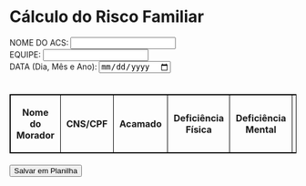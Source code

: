 <html lang="en"> <head> <meta charset="UTF-8"> <meta name="viewport" content="width=device-width, initial-scale=1.0"> <title>Cálculo de Risco Familiar</title> <style> table { width: 100%; border-collapse: collapse; margin: 20px 0; } table, th, td { border: 1px solid black; } th, td { padding: 10px; text-align: center; } .result { margin-top: 20px; font-weight: bold; } .quantity-control { display: flex; gap: 5px; align-items: center; justify-content: center; } .quantity-control button { padding: 2px 8px; } .quantity-control input { width: 50px; text-align: center; } </style> <script src="https://cdnjs.cloudflare.com/ajax/libs/xlsx/0.18.5/xlsx.full.min.js"></script> </head> <body> <h1>Cálculo do Risco Familiar</h1> <form id="riskForm"> <div> <label for="nomeAcs">NOME DO ACS:</label> <input type="text" id="nomeAcs"> </div> <div> <label for="equipe">EQUIPE:</label> <input type="text" id="equipe"> </div> <div> <label for="data">DATA (Dia, Mês e Ano):</label> <input type="date" id="data"> </div> <br> <table> <thead> <tr> <th>Nome do Morador</th> <th>CNS/CPF</th> <th>Acamado</th> <th>Deficiência Física</th> <th>Deficiência Mental</th> <th>Baixas Condições de Saneamento</th> <th>Desnutrição Grave</th> <th>Drogadição</th> <th>Desemprego</th> <th>Analfabetismo</th> <th>Menor de 6 meses</th> <th>Maior de 70 anos</th> <th>Hipertensão Arterial Sistêmica</th> <th>Diabetes Mellitus</th> <th>Relação Morador/Cômodo</th> <th>Escore Total</th> <th>Classificação do Risco Familiar</th> </tr> </thead> <tbody id="tableBody"> <!-- As linhas serão adicionadas dinamicamente --> </tbody> </table> <button type="button" onclick="salvarPlanilha()">Salvar em Planilha</button> </form> <script> const tableBody = document.getElementById('tableBody'); function adicionarLinhas() { for (let i = 0; i < 12; i++) { const tr = document.createElement('tr'); tr.innerHTML = ` <td><input type="text" class="nome-morador"></td> <td><input type="text" class="cnsCpf"></td> <!-- Indicadores com botões de quantidade --> <td> <div class="quantity-control"> <button type="button" onclick="adjustQuantity(this, -1)">-</button> <input type="number" class="risk-quantity" value="0" min="0" data-value="3" onchange="calcularLinha(this)"> <button type="button" onclick="adjustQuantity(this, 1)">+</button> </div> </td> <td> <div class="quantity-control"> <button type="button" onclick="adjustQuantity(this, -1)">-</button> <input type="number" class="risk-quantity" value="0" min="0" data-value="3" onchange="calcularLinha(this)"> <button type="button" onclick="adjustQuantity(this, 1)">+</button> </div> </td> <td> <div class="quantity-control"> <button type="button" onclick="adjustQuantity(this, -1)">-</button> <input type="number" class="risk-quantity" value="0" min="0" data-value="3" onchange="calcularLinha(this)"> <button type="button" onclick="adjustQuantity(this, 1)">+</button> </div> </td> <td> <div class="quantity-control"> <button type="button" onclick="adjustQuantity(this, -1)">-</button> <input type="number" class="risk-quantity" value="0" min="0" data-value="3" onchange="calcularLinha(this)"> <button type="button" onclick="adjustQuantity(this, 1)">+</button> </div> </td> <td> <div class="quantity-control"> <button type="button" onclick="adjustQuantity(this, -1)">-</button> <input type="number" class="risk-quantity" value="0" min="0" data-value="3" onchange="calcularLinha(this)"> <button type="button" onclick="adjustQuantity(this, 1)">+</button> </div> </td> <td> <div class="quantity-control"> <button type="button" onclick="adjustQuantity(this, -1)">-</button> <input type="number" class="risk-quantity" value="0" min="0" data-value="2" onchange="calcularLinha(this)"> <button type="button" onclick="adjustQuantity(this, 1)">+</button> </div> </td> <td> <div class="quantity-control"> <button type="button" onclick="adjustQuantity(this, -1)">-</button> <input type="number" class="risk-quantity" value="0" min="0" data-value="2" onchange="calcularLinha(this)"> <button type="button" onclick="adjustQuantity(this, 1)">+</button> </div> </td> <td> <div class="quantity-control"> <button type="button" onclick="adjustQuantity(this, -1)">-</button> <input type="number" class="risk-quantity" value="0" min="0" data-value="1" onchange="calcularLinha(this)"> <button type="button" onclick="adjustQuantity(this, 1)">+</button> </div> </td> <td> <div class="quantity-control"> <button type="button" onclick="adjustQuantity(this, -1)">-</button> <input type="number" class="risk-quantity" value="0" min="0" data-value="1" onchange="calcularLinha(this)"> <button type="button" onclick="adjustQuantity(this, 1)">+</button> </div> </td> <td> <div class="quantity-control"> <button type="button" onclick="adjustQuantity(this, -1)">-</button> <input type="number" class="risk-quantity" value="0" min="0" data-value="1" onchange="calcularLinha(this)"> <button type="button" onclick="adjustQuantity(this, 1)">+</button> </div> </td> <td> <div class="quantity-control"> <button type="button" onclick="adjustQuantity(this, -1)">-</button> <input type="number" class="risk-quantity" value="0" min="0" data-value="1" onchange="calcularLinha(this)"> <button type="button" onclick="adjustQuantity(this, 1)">+</button> </div> </td> <td> <div class="quantity-control"> <button type="button" onclick="adjustQuantity(this, -1)">-</button> <input type="number" class="risk-quantity" value="0" min="0" data-value="1" onchange="calcularLinha(this)"> <button type="button" onclick="adjustQuantity(this, 1)">+</button> </div> </td> <td> <select class="relationFactor" onchange="calcularLinha(this)"> <option value="3">Maior que 1 (3 pontos)</option> <option value="2">Igual a 1 (2 pontos)</option> <option value="0">Menor que 1 (0 ponto)</option> </select> </td> <td class="escoreTotal">0</td> <td class="classificacaoRisco"></td> `; tableBody.appendChild(tr); } } function adjustQuantity(button, delta) { const input = button.parentElement.querySelector('.risk-quantity'); let value = parseInt(input.value) + delta; if (value < 0) value = 0; input.value = value; input.dispatchEvent(new Event('change')); } function calcularLinha(element) { const row = element.closest('tr'); const riskQuantities = row.querySelectorAll('.risk-quantity'); const relationFactor = parseInt(row.querySelector('.relationFactor').value || 0); let totalScore = Array.from(riskQuantities).reduce((sum, input) => { const quantity = parseInt(input.value) || 0; const valuePerUnit = parseInt(input.dataset.value); return sum + (quantity * valuePerUnit); }, relationFactor); let classificacao = ''; if (totalScore <= 6) { classificacao = 'R1 - Risco Menor'; } else if (totalScore <= 8) { classificacao = 'R2 - Risco Médio'; } else { classificacao = 'R3 - Risco Máximo'; } row.querySelector('.escoreTotal').textContent = totalScore; row.querySelector('.classificacaoRisco').textContent = classificacao; } function salvarPlanilha() { const nomeAcs = document.getElementById('nomeAcs').value; const equipe = document.getElementById('equipe').value; const data = document.getElementById('data').value; const rows = tableBody.querySelectorAll('tr'); const headers = [ "NOME DO ACS", "EQUIPE", "DATA (Dia, Mês e Ano)", "Nome do Morador", "CNS/CPF", "Acamado", "Deficiência Física", "Deficiência Mental", "Baixas Condições de Saneamento", "Desnutrição Grave", "Drogadição", "Desemprego", "Analfabetismo", "Menor de 6 meses", "Maior de 70 anos", "Hipertensão Arterial Sistêmica", "Diabetes Mellitus", "Relação Morador/Cômodo", "Escore Total", "Classificação do Risco Familiar" ]; const dataArray = []; rows.forEach((row) => { const nomeMorador = row.querySelector('.nome-morador').value || ''; const cnsCpf = row.querySelector('.cnsCpf').value || ''; const relationFactor = row.querySelector('.relationFactor').value || ''; const riskQuantities = row.querySelectorAll('.risk-quantity'); const indicators = Array.from(riskQuantities).map((input) => input.value); const escoreTotal = row.querySelector('.escoreTotal').textContent || 0; const classificacaoRisco = row.querySelector('.classificacaoRisco').textContent || ''; dataArray.push([ nomeAcs, equipe, data, nomeMorador, cnsCpf, ...indicators, relationFactor, escoreTotal, classificacaoRisco, ]); }); const ws = XLSX.utils.aoa_to_sheet([headers, ...dataArray]); const wb = XLSX.utils.book_new(); XLSX.utils.book_append_sheet(wb, ws, "Risco Familiar"); XLSX.writeFile(wb, "Risco_Familiar.xlsx"); } window.onload = adicionarLinhas; </script> </body> </html>
